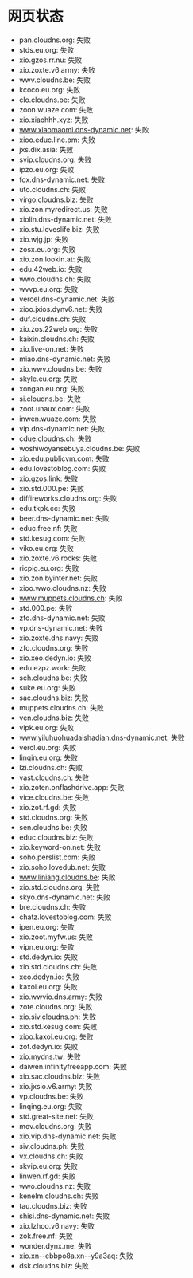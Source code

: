# 网页状态
- pan.cloudns.org: 失败
- stds.eu.org: 失败
- xio.gzos.rr.nu: 失败
- xio.zoxte.v6.army: 失败
- wwv.cloudns.be: 失败
- kcoco.eu.org: 失败
- clo.cloudns.be: 失败
- zoon.wuaze.com: 失败
- xio.xiaohhh.xyz: 失败
- www.xiaomaomi.dns-dynamic.net: 失败
- xioo.educ.line.pm: 失败
- jxs.dix.asia: 失败
- svip.cloudns.org: 失败
- ipzo.eu.org: 失败
- fox.dns-dynamic.net: 失败
- uto.cloudns.ch: 失败
- virgo.cloudns.biz: 失败
- xio.zon.myredirect.us: 失败
- xiolin.dns-dynamic.net: 失败
- xio.stu.loveslife.biz: 失败
- xio.wjg.jp: 失败
- zosx.eu.org: 失败
- xio.zon.lookin.at: 失败
- edu.42web.io: 失败
- wwo.cloudns.ch: 失败
- wvvp.eu.org: 失败
- vercel.dns-dynamic.net: 失败
- xioo.jxios.dynv6.net: 失败
- duf.cloudns.ch: 失败
- xio.zos.22web.org: 失败
- kaixin.cloudns.ch: 失败
- xio.live-on.net: 失败
- miao.dns-dynamic.net: 失败
- xio.wwv.cloudns.be: 失败
- skyle.eu.org: 失败
- xongan.eu.org: 失败
- si.cloudns.be: 失败
- zoot.unaux.com: 失败
- inwen.wuaze.com: 失败
- vip.dns-dynamic.net: 失败
- cdue.cloudns.ch: 失败
- woshiwoyansebuya.cloudns.be: 失败
- xio.edu.publicvm.com: 失败
- edu.lovestoblog.com: 失败
- xio.gzos.link: 失败
- xio.std.000.pe: 失败
- diffireworks.cloudns.org: 失败
- edu.tkpk.cc: 失败
- beer.dns-dynamic.net: 失败
- educ.free.nf: 失败
- std.kesug.com: 失败
- viko.eu.org: 失败
- xio.zoxte.v6.rocks: 失败
- ricpig.eu.org: 失败
- xio.zon.byinter.net: 失败
- xioo.wwo.cloudns.nz: 失败
- www.muppets.cloudns.ch: 失败
- std.000.pe: 失败
- zfo.dns-dynamic.net: 失败
- vp.dns-dynamic.net: 失败
- xio.zoxte.dns.navy: 失败
- zfo.cloudns.org: 失败
- xio.xeo.dedyn.io: 失败
- edu.ezpz.work: 失败
- sch.cloudns.be: 失败
- suke.eu.org: 失败
- sac.cloudns.biz: 失败
- muppets.cloudns.ch: 失败
- ven.cloudns.biz: 失败
- vipk.eu.org: 失败
- www.yiluhuohuadaishadian.dns-dynamic.net: 失败
- vercl.eu.org: 失败
- linqin.eu.org: 失败
- lzi.cloudns.ch: 失败
- vast.cloudns.ch: 失败
- xio.zoten.onflashdrive.app: 失败
- vice.cloudns.be: 失败
- xio.zot.rf.gd: 失败
- std.cloudns.org: 失败
- sen.cloudns.be: 失败
- educ.cloudns.biz: 失败
- xio.keyword-on.net: 失败
- soho.perslist.com: 失败
- xio.soho.lovedub.net: 失败
- www.liniang.cloudns.be: 失败
- xio.std.cloudns.org: 失败
- skyo.dns-dynamic.net: 失败
- bre.cloudns.ch: 失败
- chatz.lovestoblog.com: 失败
- ipen.eu.org: 失败
- xio.zoot.myfw.us: 失败
- vipn.eu.org: 失败
- std.dedyn.io: 失败
- xio.std.cloudns.ch: 失败
- xeo.dedyn.io: 失败
- kaxoi.eu.org: 失败
- xio.wwvio.dns.army: 失败
- zote.cloudns.org: 失败
- xio.siv.cloudns.ph: 失败
- xio.std.kesug.com: 失败
- xioo.kaxoi.eu.org: 失败
- zot.dedyn.io: 失败
- xio.mydns.tw: 失败
- daiwen.infinityfreeapp.com: 失败
- xio.sac.cloudns.biz: 失败
- xio.jxsio.v6.army: 失败
- vp.cloudns.be: 失败
- linqing.eu.org: 失败
- std.great-site.net: 失败
- mov.cloudns.org: 失败
- xio.vip.dns-dynamic.net: 失败
- siv.cloudns.ph: 失败
- vx.cloudns.ch: 失败
- skvip.eu.org: 失败
- linwen.rf.gd: 失败
- wwo.cloudns.nz: 失败
- kenelm.cloudns.ch: 失败
- tau.cloudns.biz: 失败
- shisi.dns-dynamic.net: 失败
- xio.lzhoo.v6.navy: 失败
- zok.free.nf: 失败
- wonder.dynx.me: 失败
- xio.xn--ebbpo8a.xn--y9a3aq: 失败
- dsk.cloudns.biz: 失败
